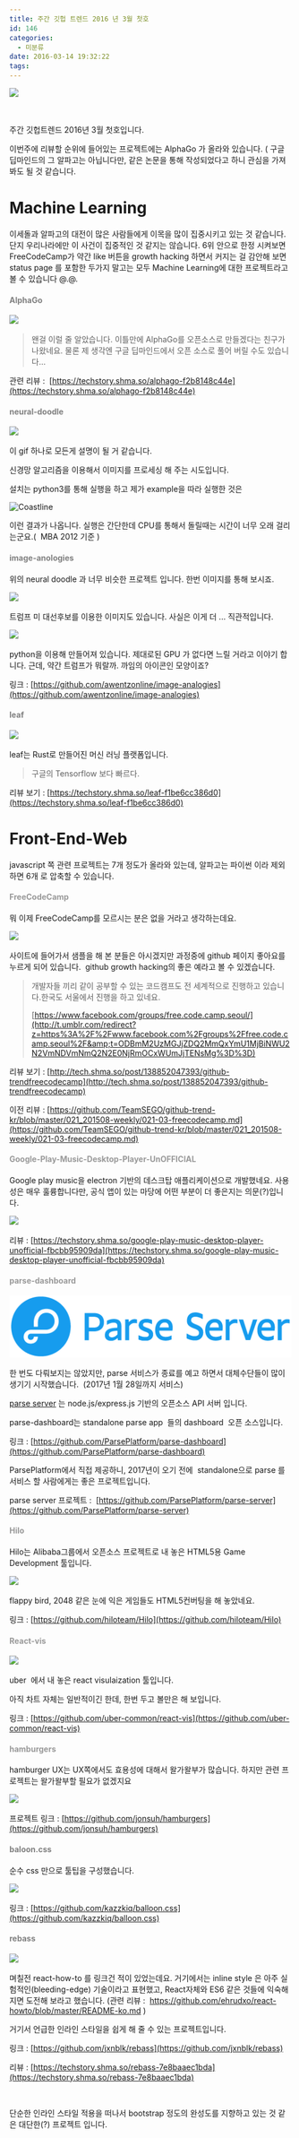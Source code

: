 ```yaml
---
title: 주간 깃헙 트렌드 2016 년 3월 첫호
id: 146
categories:
  - 미분류
date: 2016-03-14 19:32:22
tags:
---
```


![](http://i.imgur.com/KxXNI51.png)

&nbsp;

주간 깃헙트렌드 2016년 3월 첫호입니다.

이번주에 리뷰할 순위에 들어있는 프로젝트에는 AlphaGo 가 올라와 있습니다. ( 구글 딥마인드의 그 알파고는 아닙니다만, 같은 논문을 통해 작성되었다고 하니 관심을 가져봐도 될 것 같습니다.

# Machine Learning

이세돌과 알파고의 대전이 많은 사람들에게 이목을 많이 집중시키고 있는 것 같습니다. 단지 우리나라에만 이 사건이 집중적인 것 같지는 않습니다. 6위 안으로 한정 시켜보면 FreeCodeCamp가 약간 like 버튼을 growth hacking 하면서 커지는 걸 감안해 보면 status page 를 포함한 두가지 말고는 모두 Machine Learning에 대한 프로젝트라고 볼 수 있습니다 @.@.

#### <span style="color: #808080;">AlphaGo</span>

![](https://cdn-images-1.medium.com/max/2000/1*15xWjTnuN6nYA0UYO7O9EA.png)

> 왠걸 이럴 줄 알았습니다. 이틀만에 AlphaGo를 오픈소스로 만들겠다는 친구가 나왔네요. 물론 제 생각엔 구글 딥마인드에서 오픈 소스로 풀어 버릴 수도 있습니다...

관련 리뷰 :  [https://techstory.shma.so/alphago-f2b8148c44e](https://techstory.shma.so/alphago-f2b8148c44e)

#### <span style="color: #808080;">neural-doodle</span>

![](https://github.com/alexjc/neural-doodle/raw/master/docs/Workflow.gif)

이 gif 하나로 모든게 설명이 될 거 같습니다.

신경망 알고리즘을 이용해서 이미지를 프로세싱 해 주는 시도입니다.

설치는 python3를 통해 실행을 하고 제가 example을 따라 실행한 것은

![Coastline](/images/2016/03/Coastline.png)

이런 결과가 나옵니다. 실행은 간단한데 CPU를 통해서 돌릴때는 시간이 너무 오래 걸리는군요.(  MBA 2012 기준 )

#### <span style="color: #808080;">image-anologies</span>

위의 neural doodle 과 너무 비슷한 프로젝트 입니다. 한번 이미지를 통해 보시죠.

![](https://raw.githubusercontent.com/awentzonline/image-analogies/master/examples/images/image-analogy-explanation.jpg)

트럼프 미 대선후보를 이용한 이미지도 있습니다. 사실은 이게 더 ... 직관적입니다.

![](https://raw.githubusercontent.com/awentzonline/image-analogies/master/examples/images/trump-image-analogy.jpg)

python을 이용해 만들어져 있습니다. 제대로된 GPU 가 없다면 느릴 거라고 이야기 합니다. 근데, 약간 트럼프가 뭐랄까. 까임의 아이콘인 모양이죠?

링크 : [https://github.com/awentzonline/image-analogies](https://github.com/awentzonline/image-analogies)

#### <span style="color: #808080;">leaf</span>

![](https://cdn-images-1.medium.com/max/800/1*cpn7ohXQOWv-IFnGMYhCOw.png)

leaf는 Rust로 만들어진 머신 러닝 플랫폼입니다.

> 구글의 Tensorflow 보다 빠르다.

리뷰 보기 : [https://techstory.shma.so/leaf-f1be6cc386d0](https://techstory.shma.so/leaf-f1be6cc386d0)

# Front-End-Web

javascript 쪽 관련 프로젝트는 7개 정도가 올라와 있는데, 알파고는 파이썬 이라 제외하면 6개 로 압축할 수 있습니다.

#### <span style="color: #999999;">FreeCodeCamp</span>

뭐 이제 FreeCodeCamp를 모르시는 분은 없을 거라고 생각하는데요.

![](https://camo.githubusercontent.com/60c67cf9ac2db30d478d21755289c423e1f985c6/68747470733a2f2f73332e616d617a6f6e6177732e636f6d2f66726565636f646563616d702f776964652d736f6369616c2d62616e6e65722e706e67)

사이트에 들어가서 샘플을 해 본 분들은 아시겠지만 과정중에 github 페이지 좋아요를 누르게 되어 있습니다.  github growth hacking의 좋은 예라고 볼 수 있겠습니다.

> 개발자들 끼리 같이 공부할 수 있는 코드캠프도 전 세계적으로 진행하고 있습니다.한국도 서울에서 진행을 하고 있네요.
> 
> [https://www.facebook.com/groups/free.code.camp.seoul/](http://t.umblr.com/redirect?z=https%3A%2F%2Fwww.facebook.com%2Fgroups%2Ffree.code.camp.seoul%2F&amp;t=ODBmM2UzMGJjZDQ2MmQxYmU1MjBiNWU2N2VmNDVmNmQ2N2E0NjRmOCxWUmJjTENsMg%3D%3D)

리뷰 보기 : [http://tech.shma.so/post/138852047393/github-trendfreecodecamp](http://tech.shma.so/post/138852047393/github-trendfreecodecamp)

이전 리뷰 : [https://github.com/TeamSEGO/github-trend-kr/blob/master/021_201508-weekly/021-03-freecodecamp.md](https://github.com/TeamSEGO/github-trend-kr/blob/master/021_201508-weekly/021-03-freecodecamp.md)

#### 

#### <span style="color: #999999;">Google-Play-Music-Desktop-Player-UnOFFICIAL</span>

Google play music을 electron 기반의 데스크탑 애플리케이션으로 개발했네요. 사용성은 매우 훌륭합니다만, 공식 앱이 있는 마당에 어떤 부분이 더 좋은지는 의문(?)입니다.

![](https://cdn-images-1.medium.com/max/2000/1*Qh8YBo47zIkAaoOLz5Xuxw.png)

리뷰 : [https://techstory.shma.so/google-play-music-desktop-player-unofficial-fbcbb95909da](https://techstory.shma.so/google-play-music-desktop-player-unofficial-fbcbb95909da)

#### <span style="color: #999999;">parse-dashboard</span>

![](https://github.com/ParsePlatform/parse-server/raw/master/.github/parse-server-logo.png?raw=true)

한 번도 다뤄보지는 않았지만, parse 서비스가 종료를 예고 하면서 대체수단들이 많이 생기기 시작했습니다.  (2017년 1월 28일까지 서비스)

[parse server](http://parse.com/) 는 node.js/express.js 기반의 오픈소스 API 서버 입니다.

parse-dashboard는 standalone parse app  들의 dashboard  오픈 소스입니다.

링크 : [https://github.com/ParsePlatform/parse-dashboard](https://github.com/ParsePlatform/parse-dashboard)

ParsePlatform에서 직접 제공하니, 2017년이 오기 전에  standalone으로 parse 를 서비스 할 사람에게는 좋은 프로젝트입니다.

parse server 프로젝트 :  [https://github.com/ParsePlatform/parse-server](https://github.com/ParsePlatform/parse-server)

#### <span style="color: #999999;">Hilo</span>

Hilo는 Alibaba그룹에서 오픈소스 프로젝트로 내 놓은 HTML5용 Game Development 툴입니다.

![](https://camo.githubusercontent.com/2a776993b79b85a3981c59db0259d3a8fa11f2e7/68747470733a2f2f696d672e616c6963646e2e636f6d2f7470732f54423176446c424c565858585863445856585858585858585858582d3835302d3830362e706e67)

flappy bird, 2048 같은 눈에 익은 게임들도 HTML5컨버팅을 해 놓았네요.

링크 : [https://github.com/hiloteam/Hilo](https://github.com/hiloteam/Hilo)

#### <span style="color: #999999;">React-vis</span>

![](https://i.imgur.com/IhHrIqV.png)

uber  에서 내 놓은 react visulaization 툴입니다.

아직 차트 자체는 일반적이긴 한데, 한번 두고 볼만은 해 보입니다.

링크 : [https://github.com/uber-common/react-vis](https://github.com/uber-common/react-vis)

#### <span style="color: #999999;">hamburgers</span>

hamburger UX는 UX쪽에서도 효용성에 대해서 왈가왈부가 많습니다. 하지만 관련 프로젝트는 왈가왈부할 필요가 없겠지요

![](https://camo.githubusercontent.com/e31deea6ce94f9dfe4fc2dd8b39fa6b4f8913aa7/687474703a2f2f692e696d6775722e636f6d2f743763556a44752e676966)

프로젝트 링크 : [https://github.com/jonsuh/hamburgers](https://github.com/jonsuh/hamburgers)

#### <span style="color: #808080;">baloon.css</span>

순수 css 만으로 툴팁을 구성했습니다.

![](https://github.com/kazzkiq/balloon.css/raw/master/sample.gif)

링크 : [https://github.com/kazzkiq/balloon.css](https://github.com/kazzkiq/balloon.css)

#### <span style="color: #808080;">rebass</span>

![](https://cdn-images-1.medium.com/max/2000/1*2_4nz277BgjkpQIUIuzYEA.png)

며칠전 react-how-to 를 링크건 적이 있었는데요. 거기에서는 inline style 은 아주 실험적인(bleeding-edge) 기술이라고 표현했고, React자체와 ES6 같은 것들에 익숙해 지면 도전해 보라고 했습니다. (관련 리뷰 :  https://github.com/ehrudxo/react-howto/blob/master/README-ko.md )

거기서 언급한 인라인 스타일을 쉽게 해 줄 수 있는 프로젝트입니다.

링크 : [https://github.com/jxnblk/rebass](https://github.com/jxnblk/rebass)

리뷰 : [https://techstory.shma.so/rebass-7e8baaec1bda](https://techstory.shma.so/rebass-7e8baaec1bda)

&nbsp;

단순한 인라인 스타일 적용을 떠나서 bootstrap 정도의 완성도를 지향하고 있는 것 같은 대단한(?) 프로젝트 입니다.

&nbsp;